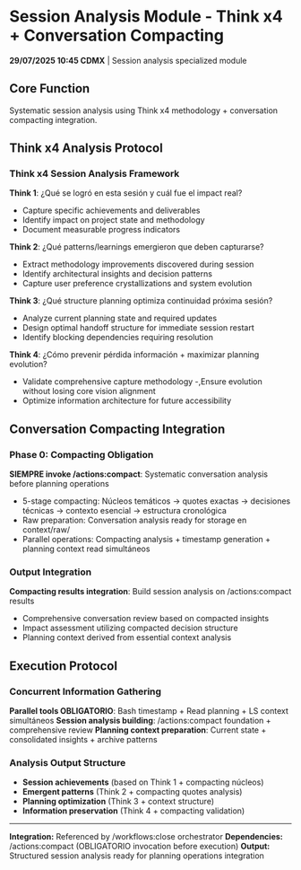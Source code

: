 # Session Analysis Module - Think x4 + Conversation Compacting

**29/07/2025 10:45 CDMX** | Session analysis specialized module

## Core Function
Systematic session analysis using Think x4 methodology + conversation compacting integration.

## Think x4 Analysis Protocol

### Think x4 Session Analysis Framework
**Think 1**: ¿Qué se logró en esta sesión y cuál fue el impact real?
- Capture specific achievements and deliverables
- Identify impact on project state and methodology
- Document measurable progress indicators

**Think 2**: ¿Qué patterns/learnings emergieron que deben capturarse?
- Extract methodology improvements discovered during session
- Identify architectural insights and decision patterns
- Capture user preference crystallizations and system evolution

**Think 3**: ¿Qué structure planning optimiza continuidad próxima sesión?
- Analyze current planning state and required updates
- Design optimal handoff structure for immediate session restart
- Identify blocking dependencies requiring resolution

**Think 4**: ¿Cómo prevenir pérdida información + maximizar planning evolution?
- Validate comprehensive capture methodology
-,Ensure evolution without losing core vision alignment
- Optimize information architecture for future accessibility

## Conversation Compacting Integration

### Phase 0: Compacting Obligation
**SIEMPRE invoke /actions:compact**: Systematic conversation analysis before planning operations
- 5-stage compacting: Núcleos temáticos → quotes exactas → decisiones técnicas → contexto esencial → estructura cronológica
- Raw preparation: Conversation analysis ready for storage en context/raw/
- Parallel operations: Compacting analysis + timestamp generation + planning context read simultáneos

### Output Integration
**Compacting results integration**: Build session analysis on /actions:compact results
- Comprehensive conversation review based on compacted insights
- Impact assessment utilizing compacted decision structure
- Planning context derived from essential context analysis

## Execution Protocol

### Concurrent Information Gathering
**Parallel tools OBLIGATORIO**: Bash timestamp + Read planning + LS context simultáneos
**Session analysis building**: /actions:compact foundation + comprehensive review
**Planning context preparation**: Current state + consolidated insights + archive patterns

### Analysis Output Structure
- **Session achievements** (based on Think 1 + compacting núcleos)
- **Emergent patterns** (Think 2 + compacting quotes analysis)
- **Planning optimization** (Think 3 + context structure)
- **Information preservation** (Think 4 + compacting validation)

---
**Integration:** Referenced by /workflows:close orchestrator
**Dependencies:** /actions:compact (OBLIGATORIO invocation before execution)
**Output:** Structured session analysis ready for planning operations integration